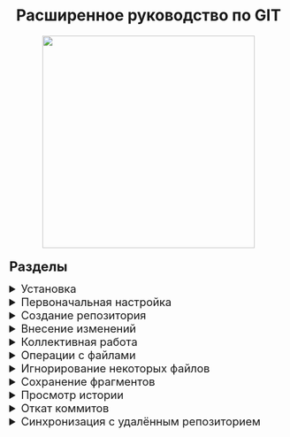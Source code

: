<h1 align="center">
Расширенное руководство по GIT
<br>
<image 
src="./images/git-logo.png" 
style="margin-top: 20px; width: 40vw;"
>
</h1>
    
<b style="font-size: 24px;">Разделы</b>

<details> 
<summary style="font-size: 20px;">Установка</summary>

*Установка Git на компьютер*

<blockquote style="margin: 0; padding: 5px">
    <h3>Установка Git на Windows</h3>
    <ol>
        <li>Перейдите на официальный сайт Git по ссылке https://git-scm.com/.</li>
        <li>Нажмите на кнопку "Downloads".</li>
        <li>Запустите загруженный файл и следуйте инструкциям установщика.</li>
        <li>После установки, откройте командную строку и введите команду <code>git --version</code>, чтобы проверить, что Git установлен.</li>
    </ol>
</blockquote>

<blockquote style="margin: 0; padding: 5px">
    <h3>Установка Git на Mac</h3>
    <ol>
        <li>Откройте терминал</li>
        <li>Установите Homebrew, если он еще не установлен, введя в терминале команду <code>/bin/bash -c "$(curl -fsSL https://raw.githubusercontent.com/Homebrew/install/master/install.sh)"</code>.</li>
        <li>Установите Git, введя в терминале команду <code>brew install git</code>.</li>
        <li>После установки, откройте терминал и введите команду <code>git --version</code>, чтобы проверить, что Git установлен.</li>
    </ol>
</blockquote>

</details>

<details> 
<summary style="font-size: 20px;">Первоначальная настройка</summary>

*Настройка информации о пользователе для всех локальных репозиториев*

<blockquote style="margin: 0; padding: 5px">Устанавливает имя, которое будет отображаться в поле автора у выполняемых вами коммитов</blockquote>

    git config --global user.name "[имя]"

<blockquote style="margin: 0; padding: 5px">Устанавливает адрес электронной почты, который будет отображаться в информации о выполняемых вами коммитах</blockquote>

    git config --global user.email "[адрес электронной почты]"
</details>

<details>
<summary style="font-size: 20px;">Создание репозитория</summary>

*Создание нового репозитория или получение его по существующему URL-адресу*

<blockquote style="margin: 0; padding: 5px">Создаёт новый локальный репозиторий с заданным именем</blockquote>

    git init [название проекта]

<blockquote style="margin: 0; padding: 5px">Скачивает репозиторий вместе со всей его историей изменений</blockquote>

    git clone [url-адрес]

</details>

<details>
<summary style="font-size: 20px;">Внесение изменений</summary>

*Просмотр изменений и создание коммитов (фиксация изменений)*
<blockquote style="margin: 0; padding: 5px">Перечисляет все новые или изменённые файлы, которые нуждаются в фиксации</blockquote>

    git status

<blockquote style="margin: 0; padding: 5px">Показывает различия по внесённым изменениям в ещё не проиндексированных файлах</blockquote>

    git diff

<blockquote style="margin: 0; padding: 5px">Индексирует указанный файл для последующего коммита</blockquote>

    git add [файл]

<blockquote style="margin: 0; padding: 5px">Показывает различия между проиндексированной и последней зафиксированной версиями файлов</blockquote>

    git diff --staged

<blockquote style="margin: 0; padding: 5px">Отменяет индексацию указанного файла, при этом сохраняет его содержимое</blockquote>

    git reset [файл]

<blockquote style="margin: 0; padding: 5px">Фиксирует проиндексированные изменения и сохраняет их в историю версий</blockquote>

    git commit -m "[сообщение с описанием]"

</details>

<details>
<summary style="font-size: 20px;">Коллективная работа</summary>

*Именованные серии коммитов и соединение результатов работы*

<blockquote style="margin: 0; padding: 5px">Список именованных веток коммитов с указанием выбранной ветки</blockquote>

    git branch

<blockquote style="margin: 0; padding: 5px">Создаёт новую ветку</blockquote>

    git branch [имя ветки]

<blockquote style="margin: 0; padding: 5px">Переключается на выбранную ветку и обновляет рабочую директорию до её состояния</blockquote>

    git switch -c [имя ветки]

<blockquote style="margin: 0; padding: 5px">Вносит изменения указанной ветки в текущую ветку</blockquote>

    git merge [имя ветки]

<blockquote style="margin: 0; padding: 5px">Удаляет выбранную ветку</blockquote>

    git branch -d [имя ветки]

</details>

<details>
<summary style="font-size: 20px;">Операции с файлами</summary>

*Перемещение и удаление версий файлов репозитория*

<blockquote style="margin: 0; padding: 5px">Удаляет конкретный файл из рабочей директории и индексирует его удаление</blockquote>

    git rm [файл]

<blockquote style="margin: 0; padding: 5px">Убирает конкретный файл из контроля версий, но физически оставляет его на своём месте</blockquote>

    git rm --cached [файл]

<blockquote style="margin: 0; padding: 5px">Перемещает и переименовывает указанный файл, сразу индексируя его для последующего коммита</blockquote>

    git mv [оригинальный файл] [новое имя]

</details>

<details>
<summary style="font-size: 20px;">Игнорирование некоторых файлов</summary>

*Исключение временных и вторичных файлов и директорий*

<blockquote style="margin: 0; padding: 5px">Git будет игнорировать файлы и директории, перечисленные в файле .gitignore с помощью wildcard синтаксиса</blockquote>

    *.log
    build/
    temp-*

<blockquote style="margin: 0; padding: 5px">Список всех игнорируемых файлов в текущем проекте</blockquote>

    git ls-files --others --ignored --exclude-standard

</details>

<details>
<summary style="font-size: 20px;">Сохранение фрагментов</summary>

*Сохранение и восстановление незавершённых изменений*  

<blockquote style="margin: 0; padding: 5px">Временно сохраняет все незафиксированные изменения отслеживаемых файлов</blockquote>

    git stash

<blockquote style="margin: 0; padding: 5px">Восстанавливает состояние ранее сохранённых версий файлов</blockquote>

    git stash pop

<blockquote style="margin: 0; padding: 5px">Выводит список всех временных сохранений</blockquote>

    git stash list

<blockquote style="margin: 0; padding: 5px">Сбрасывает последние временно сохранённыe изменения</blockquote>

    git stash drop

</details>

<details>
<summary style="font-size: 20px;">Просмотр истории</summary>

*Просмотр и изучение истории изменений файлов проекта*

<blockquote style="margin: 0; padding: 5px">История коммитов для текущей ветки</blockquote>

    git log

<blockquote style="margin: 0; padding: 5px">История изменений конкретного файла, включая его переименование</blockquote>

    git log --follow [файл]

<blockquote style="margin: 0; padding: 5px">Показывает разницу между содержанием коммитов двух веток</blockquote>

    git diff [первая ветка]...[вторая ветка]

<blockquote style="margin: 0; padding: 5px">Выводит информацию и показывает изменения в выбранном коммите</blockquote>

    git show [коммит]

</details>

<details>
<summary style="font-size: 20px;">Откат коммитов</summary>

*Удаление ошибок и корректировка созданной истории*

<blockquote style="margin: 0; padding: 5px">Отменяет все коммиты после заданного, оставляя все изменения в рабочей директории</blockquote>

    git reset [коммит]

<blockquote style="margin: 0; padding: 5px">Сбрасывает всю историю вместе с состоянием рабочей директории до указанного коммита.</blockquote>

    git reset --hard [коммит]

</details>

<details>
<summary style="font-size: 20px;">Синхронизация с удалённым репозиторием</summary>

*Регистрация удалённого репозитория и обмен изменениями*

<blockquote style="margin: 0; padding: 5px">Скачивает всю историю из удалённого репозитория</blockquote>

    git fetch [удалённый репозиторий]

<blockquote style="margin: 0; padding: 5px">Вносит изменения из ветки удалённого репозитория в текущую ветку локального репозитория</blockquote>

    git merge [удалённый репозиторий]/[ветка]

<blockquote style="margin: 0; padding: 5px">Загружает все изменения локальной ветки в удалённый репозиторий</blockquote>

    git push [удалённый репозиторий] [ветка]

<blockquote style="margin: 0; padding: 5px">Загружает историю из удалённого репозитория и объединяет её с локальной. pull = fetch + merge</blockquote>

    git pull

</details>
